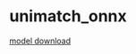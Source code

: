 # unimatch_onnx

[model download](https://drive.google.com/drive/folders/1NtOPskzvVHoMQRT_a52QSlOFArGv8mFA)
